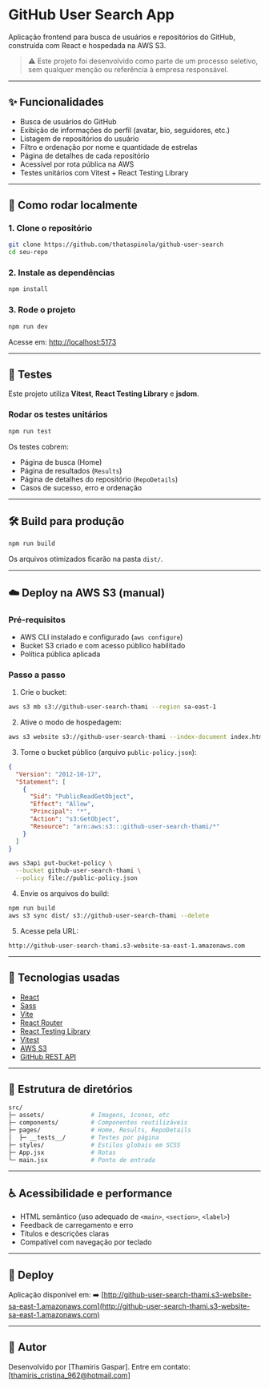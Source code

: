 # GitHub User Search App

Aplicação frontend para busca de usuários e repositórios do GitHub, construída com React e hospedada na AWS S3.

> ⚠️ Este projeto foi desenvolvido como parte de um processo seletivo, sem qualquer menção ou referência à empresa responsável.

---

## ✨ Funcionalidades

- Busca de usuários do GitHub
- Exibição de informações do perfil (avatar, bio, seguidores, etc.)
- Listagem de repositórios do usuário
- Filtro e ordenação por nome e quantidade de estrelas
- Página de detalhes de cada repositório
- Acessível por rota pública na AWS
- Testes unitários com Vitest + React Testing Library

---

## 🚀 Como rodar localmente

### 1. Clone o repositório

```bash
git clone https://github.com/thataspinola/github-user-search
cd seu-repo
````

### 2. Instale as dependências

```bash
npm install
```

### 3. Rode o projeto

```bash
npm run dev
```

Acesse em: [http://localhost:5173](http://localhost:5173)

---

## 🧪 Testes

Este projeto utiliza **Vitest**, **React Testing Library** e **jsdom**.

### Rodar os testes unitários

```bash
npm run test
```

Os testes cobrem:

- Página de busca (Home)
- Página de resultados (`Results`)
- Página de detalhes do repositório (`RepoDetails`)
- Casos de sucesso, erro e ordenação

---

## 🛠️ Build para produção

```bash
npm run build
```

Os arquivos otimizados ficarão na pasta `dist/`.

---

## ☁️ Deploy na AWS S3 (manual)

### Pré-requisitos

- AWS CLI instalado e configurado (`aws configure`)
- Bucket S3 criado e com acesso público habilitado
- Política pública aplicada

### Passo a passo

1. Crie o bucket:

```bash
aws s3 mb s3://github-user-search-thami --region sa-east-1
```

2. Ative o modo de hospedagem:

```bash
aws s3 website s3://github-user-search-thami --index-document index.html --error-document index.html
```

3. Torne o bucket público (arquivo `public-policy.json`):

```json
{
  "Version": "2012-10-17",
  "Statement": [
    {
      "Sid": "PublicReadGetObject",
      "Effect": "Allow",
      "Principal": "*",
      "Action": "s3:GetObject",
      "Resource": "arn:aws:s3:::github-user-search-thami/*"
    }
  ]
}
```

```bash
aws s3api put-bucket-policy \
  --bucket github-user-search-thami \
  --policy file://public-policy.json
```

4. Envie os arquivos do build:

```bash
npm run build
aws s3 sync dist/ s3://github-user-search-thami --delete
```

5. Acesse pela URL:

```
http://github-user-search-thami.s3-website-sa-east-1.amazonaws.com
```

---

## 🧱 Tecnologias usadas

- [React](https://reactjs.org/)
- [Sass](https://sass-lang.com/)
- [Vite](https://vitejs.dev/)
- [React Router](https://reactrouter.com/)
- [React Testing Library](https://testing-library.com/docs/react-testing-library/intro/)
- [Vitest](https://vitest.dev/)
- [AWS S3](https://aws.amazon.com/s3/)
- [GitHub REST API](https://docs.github.com/en/rest)

---

## 📁 Estrutura de diretórios

``` bash
src/
├─ assets/             # Imagens, ícones, etc
├─ components/         # Componentes reutilizáveis
├─ pages/              # Home, Results, RepoDetails
│  ├─ __tests__/       # Testes por página
├─ styles/             # Estilos globais em SCSS
├─ App.jsx             # Rotas
└─ main.jsx            # Ponto de entrada
```

---

## ♿ Acessibilidade e performance

- HTML semântico (uso adequado de `<main>`, `<section>`, `<label>`)
- Feedback de carregamento e erro
- Títulos e descrições claras
- Compatível com navegação por teclado

---

## 🔗 Deploy

Aplicação disponível em:
➡️ [http://github-user-search-thami.s3-website-sa-east-1.amazonaws.com](http://github-user-search-thami.s3-website-sa-east-1.amazonaws.com)

---

## 📌 Autor

Desenvolvido por \[Thamiris Gaspar].
Entre em contato: \[[thamiris_cristina_962@hotmail.com](mailto:thamiris_cristina_962@hotmail.com)]
